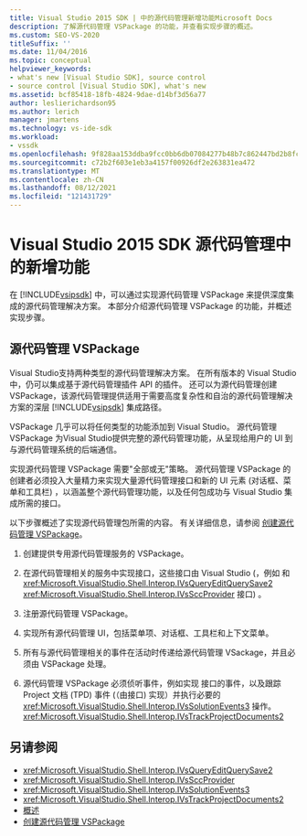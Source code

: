 ```yaml
---
title: Visual Studio 2015 SDK | 中的源代码管理新增功能Microsoft Docs
description: 了解源代码管理 VSPackage 的功能，并查看实现步骤的概述。
ms.custom: SEO-VS-2020
titleSuffix: ''
ms.date: 11/04/2016
ms.topic: conceptual
helpviewer_keywords:
- what's new [Visual Studio SDK], source control
- source control [Visual Studio SDK], what's new
ms.assetid: bcf85418-18fb-4824-9dae-d14bf3d56a77
author: leslierichardson95
ms.author: lerich
manager: jmartens
ms.technology: vs-ide-sdk
ms.workload:
- vssdk
ms.openlocfilehash: 9f828aa153ddba9fcc0bb6db07084277b48b7c862447bd2b8fc4e6681123ab44
ms.sourcegitcommit: c72b2f603e1eb3a4157f00926df2e263831ea472
ms.translationtype: MT
ms.contentlocale: zh-CN
ms.lasthandoff: 08/12/2021
ms.locfileid: "121431729"
---
```

# <a name="whats-new-in-source-control-for-the-visual-studio-2015-sdk"></a>Visual Studio 2015 SDK 源代码管理中的新增功能

在 [!INCLUDE[vsipsdk](../../extensibility/includes/vsipsdk_md.md)] 中，可以通过实现源代码管理 VSPackage 来提供深度集成的源代码管理解决方案。 本部分介绍源代码管理 VSPackage 的功能，并概述实现步骤。

## <a name="the-source-control-vspackage"></a>源代码管理 VSPackage

Visual Studio支持两种类型的源代码管理解决方案。 在所有版本的 Visual Studio 中，仍可以集成基于源代码管理插件 API 的插件。 还可以为源代码管理创建 VSPackage，该源代码管理提供适用于需要高度复杂性和自治的源代码管理解决方案的深层 [!INCLUDE[vsipsdk](../../extensibility/includes/vsipsdk_md.md)] 集成路径。

VSPackage 几乎可以将任何类型的功能添加到 Visual Studio。 源代码管理 VSPackage 为Visual Studio提供完整的源代码管理功能，从呈现给用户的 UI 到与源代码管理系统的后端通信。

实现源代码管理 VSPackage 需要"全部或无"策略。 源代码管理 VSPackage 的创建者必须投入大量精力来实现大量源代码管理接口和新的 UI 元素 (对话框、菜单和工具栏) ，以涵盖整个源代码管理功能，以及任何包成功与 Visual Studio 集成所需的接口。

以下步骤概述了实现源代码管理包所需的内容。 有关详细信息，请参阅 [创建源代码管理 VSPackage](../../extensibility/internals/creating-a-source-control-vspackage.md)。

1. 创建提供专用源代码管理服务的 VSPackage。

2. 在源代码管理相关的服务中实现接口，这些接口由 Visual Studio (，例如 和 <xref:Microsoft.VisualStudio.Shell.Interop.IVsQueryEditQuerySave2> <xref:Microsoft.VisualStudio.Shell.Interop.IVsSccProvider> 接口) 。

3. 注册源代码管理 VSPackage。

4. 实现所有源代码管理 UI，包括菜单项、对话框、工具栏和上下文菜单。

5. 所有与源代码管理相关的事件在活动时传递给源代码管理 VSackage，并且必须由 VSPackage 处理。

6. 源代码管理 VSPackage 必须侦听事件，例如实现 接口的事件，以及跟踪 Project 文档 (TPD) 事件 (（由接口) 实现）并执行必要的 <xref:Microsoft.VisualStudio.Shell.Interop.IVsSolutionEvents3> 操作。 <xref:Microsoft.VisualStudio.Shell.Interop.IVsTrackProjectDocuments2>

## <a name="see-also"></a>另请参阅

- <xref:Microsoft.VisualStudio.Shell.Interop.IVsQueryEditQuerySave2>
- <xref:Microsoft.VisualStudio.Shell.Interop.IVsSccProvider>
- <xref:Microsoft.VisualStudio.Shell.Interop.IVsSolutionEvents3>
- <xref:Microsoft.VisualStudio.Shell.Interop.IVsTrackProjectDocuments2>
- [概述](../../extensibility/internals/source-control-integration-overview.md)
- [创建源代码管理 VSPackage](../../extensibility/internals/creating-a-source-control-vspackage.md)
